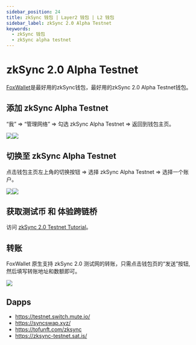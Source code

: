 ```yaml
---
sidebar_position: 24
title: zkSync 钱包 | Layer2 钱包 | L2 钱包
sidebar_label: zkSync 2.0 Alpha Testnet
keywords:
  - zkSync 钱包
  - zkSync alpha testnet
---
```


# zkSync 2.0 Alpha Testnet

[FoxWallet](https://foxwallet.com)是最好用的zkSync钱包，最好用的zkSync 2.0 Alpha Testnet钱包。

## 添加 zkSync Alpha Testnet

“我” => “管理网络” => 勾选 zkSync Alpha Testnet => 返回到钱包主页。

![](../img/manage-eth-rpc.webp)![](../img/add-zksync-alpha-testnet.webp)

## 切换至 zkSync Alpha Testnet

点击钱包主页左上角的切换按钮 => 选择 zkSync Alpha Testnet => 选择一个账户。

![](../img/switch-network.webp)![](../img/switch-zksync-alpha-testnet.webp)

## 获取测试币 和 体验跨链桥

访问 [zkSync 2.0 Testnet Tutorial](../dapp/zksync-v2-testnet)。

## 转账

FoxWallet 原生支持 zkSync 2.0 测试网的转账，只需点击钱包页的“发送”按钮, 然后填写转账地址和数额即可。

![](../img/zksync-transfer.webp)

## Dapps

* https://testnet.switch.mute.io/
* https://syncswap.xyz/
* https://tofunft.com/zksync
* https://zksync-testnet.sat.is/
